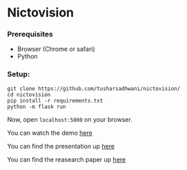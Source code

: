 # __Nictovision__
### Prerequisites
- Browser (Chrome or safari)
- Python

### Setup:

```
git clone https://github.com/tusharsadhwani/nictovision/
cd nictovision
pip install -r requirements.txt
python -m flask run
```

Now, open `localhost:5000` on your browser.

You can watch the demo [here](https://drive.google.com/open?id=1PJ0OFN9Rqm9BewqOm98ze3KepEjvh_j4)

You can find the presentation up [here](https://drive.google.com/open?id=1VwWAYXYLkzkqsx6LBpSiQHG4TUN9K0AsFNTx4IIBiWk)

You can find the reasearch paper up [here](http://cchen156.web.engr.illinois.edu/paper/18CVPR_SID.pdf)
